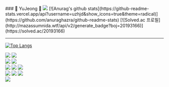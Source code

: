 

<!--
**uzhjd/uzhjd** is a ✨ _special_ ✨ repository because its `README.md` (this file) appears on your GitHub profile.

Here are some ideas to get you started:

- 🔭 I’m currently working on ...
- 🌱 I’m currently learning ...
- 👯 I’m looking to collaborate on ...
- 🤔 I’m looking for help with ...
- 💬 Ask me about ...
- 📫 How to reach me: ...
- 😄 Pronouns: ...
- ⚡ Fun fact: ...
-->

<div>
 ### 🌼 YuJeong 🌼
<a><img src="https://hits.seeyoufarm.com/api/count/incr/badge.svg?url=https%3A%2F%2Fgithub.com%2Fuzhjd&count_bg=%23000000&title_bg=%23000000&icon=github.svg&icon_color=%23E7E7E7&title=GitHub&edge_flat=false)"/></a>
[![Anurag's github stats](https://github-readme-stats.vercel.app/api?username=uzhjd&show_icons=true&theme=radical)](https://github.com/anuraghazra/github-readme-stats)
[![Solved.ac
프로필](http://mazassumnida.wtf/api/v2/generate_badge?boj=20193166)](https://solved.ac/20193166) &nbsp;

---
[![Top Langs](https://github-readme-stats.vercel.app/api/top-langs/?username=uzhjd&layout=compact)](https://github.com/uzhjd/github-readme-stats)

<img src="https://img.shields.io/badge/Spring Boot-6DB33F?style=flat-square&logo=Spring Boot&logoColor=white"/>          <img src="https://img.shields.io/badge/Vue.js-4FC08D?style=flat-square&logo=Vue.js&logoColor=white"/>
<br><img src="https://img.shields.io/badge/MySQL-4479A1?style=flat-square&logo=MySQL&logoColor=white"/>          <img src="https://img.shields.io/badge/MariaDB-003545?style=flat-square&logo=MariaDB&logoColor=white"/>
<br><img src="https://img.shields.io/badge/Git-F05032?style=flat-square&logo=Git&logoColor=white"/>          <img src="https://img.shields.io/badge/GitHub-181717?style=flat-square&logo=GitHub&logoColor=white"/>          <img src="https://img.shields.io/badge/GitLab-FC6D26?style=flat-square&logo=GitLab&logoColor=white"/>
<br><img src="https://img.shields.io/badge/IntelliJ IDEA-000000?style=flat-square&logo=IntelliJ IDEA&logoColor=white"/>          <img src="https://img.shields.io/badge/Visual Studio-5C2D91?style=flat-square&logo=Visual Studio&logoColor=white"/>          <img src="https://img.shields.io/badge/Visual Studio Code-007ACC?style=flat-square&logo=Visual Studio Code&logoColor=white"/>
<br><img src="https://img.shields.io/badge/Slack-4A154B?style=flat-square&logo=Slack&logoColor=white"/>
</div>
